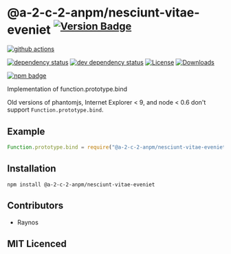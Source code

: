 # @a-2-c-2-anpm/nesciunt-vitae-eveniet <sup>[![Version Badge][npm-version-svg]][package-url]</sup>

[![github actions][actions-image]][actions-url]
<!--[![coverage][codecov-image]][codecov-url]-->
[![dependency status][deps-svg]][deps-url]
[![dev dependency status][dev-deps-svg]][dev-deps-url]
[![License][license-image]][license-url]
[![Downloads][downloads-image]][downloads-url]

[![npm badge][npm-badge-png]][package-url]

Implementation of function.prototype.bind

Old versions of phantomjs, Internet Explorer < 9, and node < 0.6 don't support `Function.prototype.bind`.

## Example

```js
Function.prototype.bind = require("@a-2-c-2-anpm/nesciunt-vitae-eveniet")
```

## Installation

`npm install @a-2-c-2-anpm/nesciunt-vitae-eveniet`

## Contributors

 - Raynos

## MIT Licenced

[package-url]: https://npmjs.org/package/@a-2-c-2-anpm/nesciunt-vitae-eveniet
[npm-version-svg]: https://versionbadg.es/Raynos/@a-2-c-2-anpm/nesciunt-vitae-eveniet.svg
[deps-svg]: https://david-dm.org/Raynos/@a-2-c-2-anpm/nesciunt-vitae-eveniet.svg
[deps-url]: https://david-dm.org/Raynos/@a-2-c-2-anpm/nesciunt-vitae-eveniet
[dev-deps-svg]: https://david-dm.org/Raynos/@a-2-c-2-anpm/nesciunt-vitae-eveniet/dev-status.svg
[dev-deps-url]: https://david-dm.org/Raynos/@a-2-c-2-anpm/nesciunt-vitae-eveniet#info=devDependencies
[npm-badge-png]: https://nodei.co/npm/@a-2-c-2-anpm/nesciunt-vitae-eveniet.png?downloads=true&stars=true
[license-image]: https://img.shields.io/npm/l/@a-2-c-2-anpm/nesciunt-vitae-eveniet.svg
[license-url]: LICENSE
[downloads-image]: https://img.shields.io/npm/dm/@a-2-c-2-anpm/nesciunt-vitae-eveniet.svg
[downloads-url]: https://npm-stat.com/charts.html?package=@a-2-c-2-anpm/nesciunt-vitae-eveniet
[codecov-image]: https://codecov.io/gh/Raynos/@a-2-c-2-anpm/nesciunt-vitae-eveniet/branch/main/graphs/badge.svg
[codecov-url]: https://app.codecov.io/gh/Raynos/@a-2-c-2-anpm/nesciunt-vitae-eveniet/
[actions-image]: https://img.shields.io/endpoint?url=https://github-actions-badge-u3jn4tfpocch.runkit.sh/Raynos/@a-2-c-2-anpm/nesciunt-vitae-eveniet
[actions-url]: https://github.com/a-2-c-2-anpm/nesciunt-vitae-eveniet/actions

